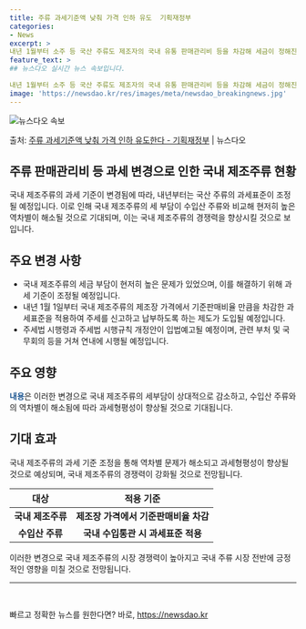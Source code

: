 ```yaml
---
title: 주류 과세기준액 낮춰 가격 인하 유도  기획재정부
categories:
- News
excerpt: >
내년 1월부터 소주 등 국산 주류도 제조자의 국내 유통 판매관리비 등을 차감해 세금이 정해진다. 이럴 경우 …
feature_text: >
## 뉴스다오 실시간 뉴스 속보입니다.

내년 1월부터 소주 등 국산 주류도 제조자의 국내 유통 판매관리비 등을 차감해 세금이 정해진다. 이럴 경우 …
image: 'https://newsdao.kr/res/images/meta/newsdao_breakingnews.jpg'
---
```


![뉴스다오 속보](https://newsdao.kr/res/images/meta/newsdao_breakingnews.jpg)

<p>출처: <a href="https://newsdao.kr/2698" rel="dofollow">주류 과세기준액 낮춰 가격 인하 유도한다 - 기획재정부</a> | 뉴스다오</p>

<h2>주류 판매관리비 등 과세 변경으로 인한 국내 제조주류 현황</h2>
<p data-ke-size="size16">국내 제조주류의 과세 기준이 변경됨에 따라, 내년부터는 국산 주류의 과세표준이 조정될 예정입니다. 이로 인해 국내 제조주류의 세 부담이 수입산 주류와 비교해 현저히 높은 역차별이 해소될 것으로 기대되며, 이는 국내 제조주류의 경쟁력을 향상시킬 것으로 보입니다.</p>

<h2 data-ke-size="size26">주요 변경 사항</h2>
<ul>
<li>국내 제조주류의 세금 부담이 현저히 높은 문제가 있었으며, 이를 해결하기 위해 과세 기준이 조정될 예정입니다.</li>
<li>내년 1월 1일부터 국내 제조주류의 제조장 가격에서 기준판매비율 만큼을 차감한 과세표준을 적용하여 주세를 신고하고 납부하도록 하는 제도가 도입될 예정입니다.</li>
<li>주세법 시행령과 주세법 시행규칙 개정안이 입법예고될 예정이며, 관련 부처 및 국무회의 등을 거쳐 연내에 시행될 예정입니다.</li>
</ul>

<h2 data-ke-size="size26">주요 영향</h2>
<p data-ke-size="size16"><b><span style="color: #1a5490;">내용</span></b>은 이러한 변경으로 국내 제조주류의 세부담이 상대적으로 감소하고, 수입산 주류와의 역차별이 해소됨에 따라 과세형평성이 향상될 것으로 기대됩니다.</p>

<h2 data-ke-size="size26">기대 효과</h2>
<p data-ke-size="size16">국내 제조주류의 과세 기준 조정을 통해 역차별 문제가 해소되고 과세형평성이 향상될 것으로 예상되며, 국내 제조주류의 경쟁력이 강화될 것으로 전망됩니다.</p>

<table>
<thead>
<tr>
<th scope="col">대상</th>
<th scope="col">적용 기준</th>
</tr>
</thead>
<tbody>
<tr>
<td style="text-align: center; height: 17px;"><b>국내 제조주류</b></td>
<td style="text-align: center; height: 17px;"><b>제조장 가격에서 기준판매비율 차감</b></td>
</tr>
<tr>
<td style="text-align: center; height: 17px;"><b>수입산 주류</b></td>
<td style="text-align: center; height: 17px;"><b>국내 수입통관 시 과세표준 적용</b></td>
</tr>
</tbody>
</table>

<p data-ke-size="size16">이러한 변경으로 국내 제조주류의 시장 경쟁력이 높아지고 국내 주류 시장 전반에 긍정적인 영향을 미칠 것으로 전망됩니다.</p>

<hr data-ke-size="size16">
<p data-ke-size="size16">&nbsp;</p> 

빠르고 정확한 뉴스를 원한다면? 바로, <a href="https://newsdao.kr" rel="dofollow">https://newsdao.kr</a>


    
